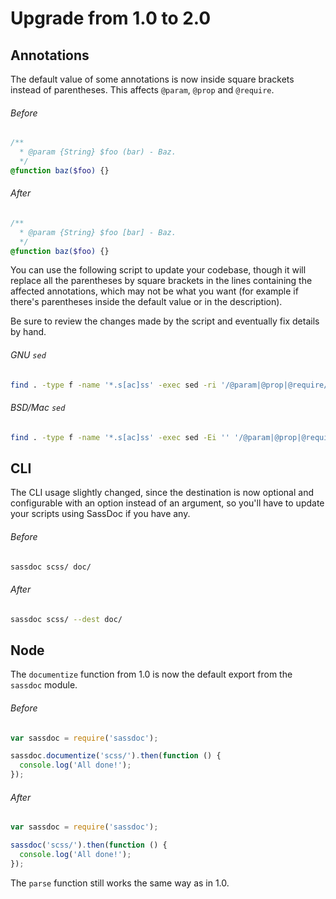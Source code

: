 # Upgrade from 1.0 to 2.0

## Annotations

The default value of some annotations is now inside square brackets
instead of parentheses. This affects `@param`, `@prop` and `@require`.

###### Before

```scss
/**
  * @param {String} $foo (bar) - Baz.
  */
@function baz($foo) {}
```

###### After

```scss
/**
  * @param {String} $foo [bar] - Baz.
  */
@function baz($foo) {}
```

You can use the following script to update your codebase, though
it will replace all the parentheses by square brackets in the lines
containing the affected annotations, which may not be what you want
(for example if there's parentheses inside the default value or in
the description).

Be sure to review the changes made by the script and eventually fix
details by hand.


###### GNU `sed`

```sh
find . -type f -name '*.s[ac]ss' -exec sed -ri '/@param|@prop|@require/y/()/[]/' {} +
```

###### BSD/Mac `sed`

```sh
find . -type f -name '*.s[ac]ss' -exec sed -Ei '' '/@param|@prop|@require/y/\(\)/\[\]/' {} +
```
## CLI

The CLI usage slightly changed, since the destination is now optional
and configurable with an option instead of an argument, so you'll have
to update your scripts using SassDoc if you have any.

###### Before

```sh
sassdoc scss/ doc/
```

###### After

```sh
sassdoc scss/ --dest doc/
```

## Node

The `documentize` function from 1.0 is now the default export from the
`sassdoc` module.

###### Before

```js
var sassdoc = require('sassdoc');

sassdoc.documentize('scss/').then(function () {
  console.log('All done!');
});
```

###### After

```js
var sassdoc = require('sassdoc');

sassdoc('scss/').then(function () {
  console.log('All done!');
});
```

The `parse` function still works the same way as in 1.0.
